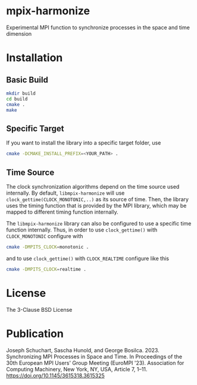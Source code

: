 # mpix-harmonize

Experimental MPI function to synchronize processes in the space and time dimension

# Installation

## Basic Build
```sh
mkdir build
cd build
cmake .
make
```

## Specific Target
If you want to install the library into a specific target folder, use
```sh
cmake -DCMAKE_INSTALL_PREFIX=<YOUR_PATH> .
```

## Time Source
The clock synchronization algorithms depend on the time source used internally.
By default, `libmpix-harmonize` will use `clock_gettime(CLOCK_MONOTONIC,..)` as its source of time. 
Then, the library uses the timing function that is provided by the MPI library, 
which may be mapped to different timing function internally.

The `libmpix-harmonize` library can also be configured to use a specific time function internally. 
Thus, in order to use `clock_gettime()` with `CLOCK_MONOTONIC` configure with
```sh
cmake -DMPITS_CLOCK=monotonic .
```
and to use `clock_gettime()` with `CLOCK_REALTIME` configure like this
```sh
cmake -DMPITS_CLOCK=realtime .
```


# License

The 3-Clause BSD License

# Publication

Joseph Schuchart, Sascha Hunold, and George Bosilca. 2023. Synchronizing MPI Processes in Space and Time. In Proceedings of the 30th European MPI Users' Group Meeting (EuroMPI '23). Association for Computing Machinery, New York, NY, USA, Article 7, 1–11. https://doi.org/10.1145/3615318.3615325

      

